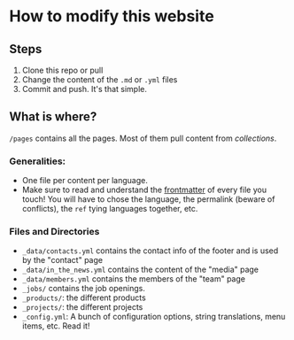 # How to modify this website

## Steps

1. Clone this repo or pull
2. Change the content of the `.md` or `.yml` files
3. Commit and push. It's that simple.

## What is where?

`/pages` contains all the pages. Most of them pull content from *collections*.

### Generalities:

* One file per content per language.
* Make sure to read and understand the [frontmatter](https://jekyllrb.com/docs/frontmatter/) of every file you touch! You will have to chose the language, the permalink (beware of conflicts), the `ref` tying languages together, etc.

### Files and Directories

* `_data/contacts.yml` contains the contact info of the footer and is used by the "contact" page
* `_data/in_the_news.yml` contains the content of the "media" page
* `_data/members.yml` contains the members of the "team" page
* `_jobs/` contains the job openings.
* `_products/`: the different products
* `_projects/`: the different projects
* `_config.yml`: A bunch of configuration options, string translations, menu items, etc. Read it!

